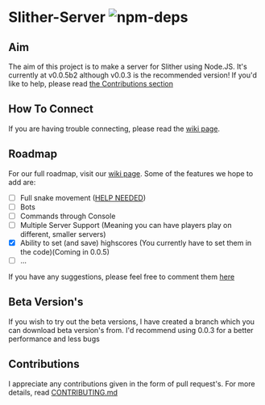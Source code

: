 # Slither-Server ![npm-deps](https://david-dm.org/RowanHarley/Slither-Server.svg)

## Aim

The aim of this project is to make a server for Slither using Node.JS. It's currently at v0.0.5b2 although v0.0.3 is the recommended version! If you'd like to help, please read <a href="#contributions">the Contributions section</a>

## How To Connect

If you are having trouble connecting, please read the [wiki page](https://github.com/RowanHarley/Slither-Server/wiki/Connecting-To-The-Server).

## Roadmap

For our full roadmap, visit our [wiki page](https://github.com/RowanHarley/Slither-Server/wiki/Roadmap).
Some of the features we hope to add are:

- [ ] Full snake movement ([HELP NEEDED](https://github.com/RowanHarley/Slither-Server/issues/15))
- [ ] Bots
- [ ] Commands through Console
- [ ] Multiple Server Support (Meaning you can have players play on different, smaller servers)
- [x] Ability to set (and save) highscores (You currently have to set them in the code)(Coming in 0.0.5)
- [ ] ...

If you have any suggestions, please feel free to comment them [here](https://github.com/RowanHarley/Slither-Server/issues/1)

<a name = "beta-versions" href="#beta-versions"></a>

## Beta Version's

If you wish to try out the beta versions, I have created a branch which you can download beta version's from. I'd recommend using 0.0.3 for a better performance and less bugs


<a name="contributions" href="#contributions"></a>

## Contributions

I appreciate any contributions given in the form of pull request's. For more details, read [CONTRIBUTING.md](https://github.com/RowanHarley/Slither-Server/blob/master/CONTRIBUTING.md)

